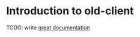 # Introduction to old-client

TODO: write [great documentation](http://jacobian.org/writing/what-to-write/)
